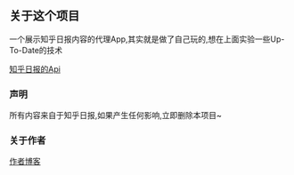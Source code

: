 ## 关于这个项目
一个展示知乎日报内容的代理App,其实就是做了自己玩的,想在上面实验一些Up-To-Date的技术

[知乎日报的Api](https://github.com/izzyleung/ZhihuDailyPurify/wiki/%E7%9F%A5%E4%B9%8E%E6%97%A5%E6%8A%A5-API-%E5%88%86%E6%9E%90)

### 声明
所有内容来自于知乎日报,如果产生任何影响,立即删除本项目~

### 关于作者
[作者博客](http://www.shie1d.com)
